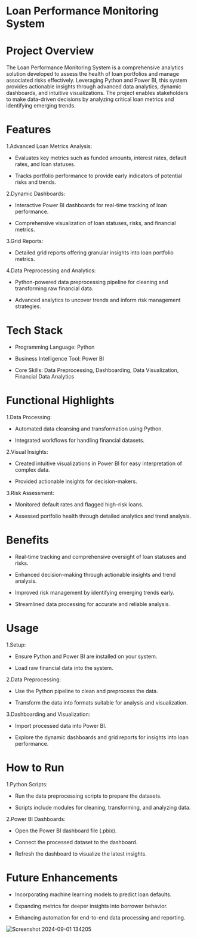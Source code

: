 # Loan Performance Monitoring System

# Project Overview

The Loan Performance Monitoring System is a comprehensive analytics solution developed to assess the health of loan portfolios and manage associated risks effectively. Leveraging Python and Power BI, this system provides actionable insights through advanced data analytics, dynamic dashboards, and intuitive visualizations. The project enables stakeholders to make data-driven decisions by analyzing critical loan metrics and identifying emerging trends.

# Features

1.Advanced Loan Metrics Analysis:

* Evaluates key metrics such as funded amounts, interest rates, default rates, and loan statuses.

* Tracks portfolio performance to provide early indicators of potential risks and trends.

2.Dynamic Dashboards:
* Interactive Power BI dashboards for real-time tracking of loan performance.

* Comprehensive visualization of loan statuses, risks, and financial metrics.

3.Grid Reports:

* Detailed grid reports offering granular insights into loan portfolio metrics.

4.Data Preprocessing and Analytics:

* Python-powered data preprocessing pipeline for cleaning and transforming raw financial data.

* Advanced analytics to uncover trends and inform risk management strategies.

# Tech Stack

* Programming Language: Python

* Business Intelligence Tool: Power BI

* Core Skills: Data Preprocessing, Dashboarding, Data Visualization, Financial Data Analytics

# Functional Highlights

1.Data Processing:

* Automated data cleansing and transformation using Python.

* Integrated workflows for handling financial datasets.

2.Visual Insights:

* Created intuitive visualizations in Power BI for easy interpretation of complex data.

* Provided actionable insights for decision-makers.

3.Risk Assessment:

* Monitored default rates and flagged high-risk loans.

* Assessed portfolio health through detailed analytics and trend analysis.

# Benefits

* Real-time tracking and comprehensive oversight of loan statuses and risks.

* Enhanced decision-making through actionable insights and trend analysis.

* Improved risk management by identifying emerging trends early.

* Streamlined data processing for accurate and reliable analysis.

# Usage

1.Setup:

* Ensure Python and Power BI are installed on your system.

* Load raw financial data into the system.

2.Data Preprocessing:

* Use the Python pipeline to clean and preprocess the data.

* Transform the data into formats suitable for analysis and visualization.

3.Dashboarding and Visualization:

* Import processed data into Power BI.

* Explore the dynamic dashboards and grid reports for insights into loan performance.

# How to Run

1.Python Scripts:

* Run the data preprocessing scripts to prepare the datasets.

* Scripts include modules for cleaning, transforming, and analyzing data.

2.Power BI Dashboards:

* Open the Power BI dashboard file (.pbix).

* Connect the processed dataset to the dashboard.

* Refresh the dashboard to visualize the latest insights.

# Future Enhancements

* Incorporating machine learning models to predict loan defaults.

* Expanding metrics for deeper insights into borrower behavior.

* Enhancing automation for end-to-end data processing and reporting.

![Screenshot 2024-09-01 134205](https://github.com/user-attachments/assets/51a72ca7-be2e-40a5-921f-2f9ac9aa6b1b)
